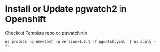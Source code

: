 # Install or Update pgwatch2 in Openshift
Checkout Template repo
cd pgwatch
run
``` 
oc process -p env=test -p version=1.5.1 -f pgwatch.yaml  | oc apply -f-
```
